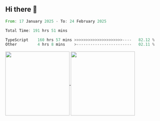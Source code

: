 ## Hi there 👋
<!--START_SECTION:waka-->

```rust
From: 17 January 2025 - To: 24 February 2025

Total Time: 191 hrs 51 mins

TypeScript    160 hrs 57 mins >>>>>>>>>>>>>>>>>>>>>----   82.12 %
Other         4 hrs 8 mins    >------------------------   02.11 %
```

<!--END_SECTION:waka-->

<a href="https://github.com/anuraghazra/github-readme-stats">
  <img height=200 align="center" src="https://github-readme-stats.vercel.app/api/top-langs/?username=paulgeorge35&layout=donut&langs_count=5&theme=transparent" />
</a>
<a href="https://github.com/anuraghazra/convoychat">
  <img height=200 align="center" src="https://github-readme-stats.vercel.app/api?username=paulgeorge35&show_icons=true&show=prs_merged&theme=transparent&rank_icon=github" />
</a>
